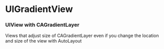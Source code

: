 # UIGradientView
### UIView with CAGradientLayer

Views that adjust size of CAGradientLayer even if you change the location and size of the view with AutoLayout
